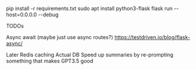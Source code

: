pip install -r requirements.txt
sudo apt install python3-flask
flask run --host=0.0.0.0 --debug


TODOs

Async await (maybe just use async routes?)
https://testdriven.io/blog/flask-async/

Later
Redis caching
Actual DB
Speed up summaries by re-prompting something that makes GPT3.5 good